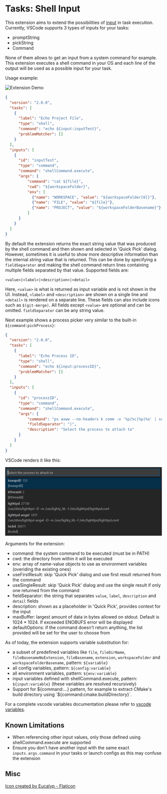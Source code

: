 # Tasks: Shell Input

This extension aims to extend the possibilities of [input](https://code.visualstudio.com/docs/editor/variables-reference#_input-variables) in task execution. Currently, VSCode supports 3 types of inputs for your tasks:

* promptString
* pickString
* Command

None of them allows to get an input from a system command for example. This extension executes a shell command in your OS and each line of the output will be used as a possible input for your task.

Usage example:

![Extension Demo](https://github.com/augustocdias/vscode-shell-command/raw/master/demo.gif)

```json
{
  "version": "2.0.0",
  "tasks": [
    {
      "label": "Echo Project File",
      "type": "shell",
      "command": "echo ${input:inputTest}",
      "problemMatcher": []
    }
  ],
  "inputs": [
    {
      "id": "inputTest",
      "type": "command",
      "command": "shellCommand.execute",
      "args": {
          "command": "cat ${file}",
          "cwd": "${workspaceFolder}",
          "env": [
            {"name": "WORKSPACE", "value": "${workspaceFolder[0]}"},
            {"name": "FILE", "value": "${file}"},
            {"name": "PROJECT", "value": "${workspaceFolderBasename}"},
          ]
      }
    }
  ]
}
```

By default the extension returns the exact string value that was produced by the shell command and then shown and selected in 'Quick Pick' dialog. However, sometimes it is useful to show more descriptive information than the internal string value that is returned. This can be done by specifying a `fieldSeparator` and making the shell command return lines containing multiple fields separated by that value. Supported fields are:

```text
<value>|<label>|<description>|<detail>
```

Here, `<value>` is what is returned as input variable and is not shown in the UI. Instead, `<label>` and `<description>` are shown on a single line and `<detail>` is rendered on a separate line. These fields can also include icons such as `$(git-merge)`. All fields except `<value>` are optional and can be omitted. `fieldSeparator` can be any string value.

Next example shows a process picker very similar to the built-in `${command:pickProcess}`:

```json
{
  "version": "2.0.0",
  "tasks": [
    {
      "label": "Echo Process ID",
      "type": "shell",
      "command": "echo ${input:processID}",
      "problemMatcher": []
    }
  ],
  "inputs": [
    {
      "id": "processID",
      "type": "command",
      "command": "shellCommand.execute",
      "args": {
          "command": "ps axww --no-headers k comm -o '%p|%c|%p|%a' | sed -e 's/^\\s*//' -e 's/\\s*|\\s*/|/g'",
          "fieldSeparator": "|",
          "description": "Select the process to attach to"
      }
    }
  ]
}
```

VSCode renders it like this:

![Process Picker](https://github.com/augustocdias/vscode-shell-command/raw/master/process-picker.png)

Arguments for the extension:

* command: the system command to be executed (must be in PATH)
* cwd: the directory from within it will be executed
* env: array of name-value objects to use as environment variables (overiding the existing ones)
* useFirstResult: skip 'Quick Pick' dialog and use first result returned from the command
* useSingleResult: skip 'Quick Pick' dialog and use the single result if only one returned from the command
* fieldSeparator: the string that separates `value`, `label`, `description` and `detail` fields
* description: shown as a placeholder in 'Quick Pick', provides context for the input
* maxBuffer: largest amount of data in bytes allowed on stdout. Default is 1024 * 1024. If exceeded ENOBUFS error will be displayed
* defaultOptions: if the command doesn't return anything, the list provided will be set for the user to choose from

As of today, the extension supports variable substitution for:

* a subset of predefined variables like `file`, `fileDirName`, `fileBasenameNoExtension`, `fileBasename`, `extension`, `workspaceFolder` and `workspaceFolderBasename`, pattern: `${variable}`
* all config variables, pattern: `${config:variable}`
* all environment variables, pattern: `${env:variable}`
* input variables defined with shellCommand.execute, pattern: `${input:variable}` (these variables are resolved recursively)
* Support for ${command:...} pattern, for example to extract CMake's build directory using `${command:cmake.buildDirectory}`.

For a complete vscode variables documentation please refer to [vscode variables](https://code.visualstudio.com/docs/editor/variables-reference).

## Known Limitations

* When referencing other input values, only those defined using shellCommand.execute are supported
* Ensure you don't have another input with the same exact `inputs.args.command` in your tasks or launch configs as this may confuse the extension

## Misc

[Icon created by Eucalyp - Flaticon](https://www.flaticon.com/)
